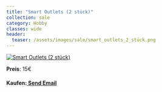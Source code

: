 ```yaml
---
title: "Smart Outlets (2 stück)"
collection: sale
category: Hobby
classes: wide
header: 
  teaser: /assets/images/sale/smart_outlets_2_stück.png
---
```




<a href="">
  <img src="/assets/images/sale/smart_outlets_2_stück.png" alt="Smart Outlets (2 stück)">
</a>

**Preis**: 15€


#### Kaufen:<a href = "mailto: digitaldasler@gmail.com?subject = Smart Outlets (2 stück)"> Send Email </a>

